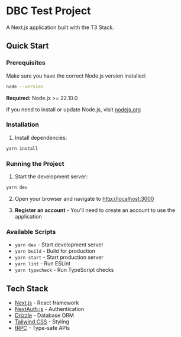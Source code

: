 # DBC Test Project

A Next.js application built with the T3 Stack.

## Quick Start

### Prerequisites

Make sure you have the correct Node.js version installed:

```bash
node --version
```

**Required:** Node.js >= 22.10.0

If you need to install or update Node.js, visit [nodejs.org](https://nodejs.org/)

### Installation

1. Install dependencies:
```bash
yarn install
```

### Running the Project

1. Start the development server:
```bash
yarn dev
```

2. Open your browser and navigate to [http://localhost:3000](http://localhost:3000)

3. **Register an account** - You'll need to create an account to use the application

### Available Scripts

- `yarn dev` - Start development server
- `yarn build` - Build for production
- `yarn start` - Start production server
- `yarn lint` - Run ESLint
- `yarn typecheck` - Run TypeScript checks

## Tech Stack

- [Next.js](https://nextjs.org) - React framework
- [NextAuth.js](https://next-auth.js.org) - Authentication
- [Drizzle](https://orm.drizzle.team) - Database ORM
- [Tailwind CSS](https://tailwindcss.com) - Styling
- [tRPC](https://trpc.io) - Type-safe APIs
